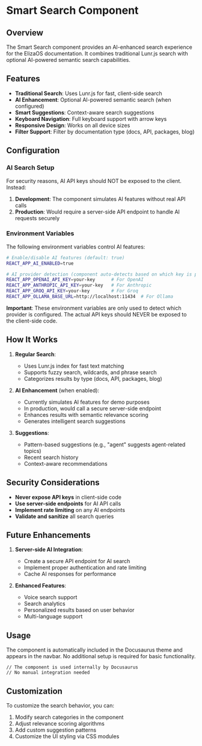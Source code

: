 # Smart Search Component

## Overview

The Smart Search component provides an AI-enhanced search experience for the ElizaOS documentation. It combines traditional Lunr.js search with optional AI-powered semantic search capabilities.

## Features

- **Traditional Search**: Uses Lunr.js for fast, client-side search
- **AI Enhancement**: Optional AI-powered semantic search (when configured)
- **Smart Suggestions**: Context-aware search suggestions
- **Keyboard Navigation**: Full keyboard support with arrow keys
- **Responsive Design**: Works on all device sizes
- **Filter Support**: Filter by documentation type (docs, API, packages, blog)

## Configuration

### AI Search Setup

For security reasons, AI API keys should NOT be exposed to the client. Instead:

1. **Development**: The component simulates AI features without real API calls
2. **Production**: Would require a server-side API endpoint to handle AI requests securely

### Environment Variables

The following environment variables control AI features:

```bash
# Enable/disable AI features (default: true)
REACT_APP_AI_ENABLED=true

# AI provider detection (component auto-detects based on which key is present)
REACT_APP_OPENAI_API_KEY=your-key      # For OpenAI
REACT_APP_ANTHROPIC_API_KEY=your-key   # For Anthropic
REACT_APP_GROQ_API_KEY=your-key        # For Groq
REACT_APP_OLLAMA_BASE_URL=http://localhost:11434  # For Ollama
```

**Important**: These environment variables are only used to detect which provider is configured. The actual API keys should NEVER be exposed to the client-side code.

## How It Works

1. **Regular Search**:

   - Uses Lunr.js index for fast text matching
   - Supports fuzzy search, wildcards, and phrase search
   - Categorizes results by type (docs, API, packages, blog)

2. **AI Enhancement** (when enabled):

   - Currently simulates AI features for demo purposes
   - In production, would call a secure server-side endpoint
   - Enhances results with semantic relevance scoring
   - Generates intelligent search suggestions

3. **Suggestions**:
   - Pattern-based suggestions (e.g., "agent" suggests agent-related topics)
   - Recent search history
   - Context-aware recommendations

## Security Considerations

- **Never expose API keys** in client-side code
- **Use server-side endpoints** for AI API calls
- **Implement rate limiting** on any AI endpoints
- **Validate and sanitize** all search queries

## Future Enhancements

1. **Server-side AI Integration**:

   - Create a secure API endpoint for AI search
   - Implement proper authentication and rate limiting
   - Cache AI responses for performance

2. **Enhanced Features**:
   - Voice search support
   - Search analytics
   - Personalized results based on user behavior
   - Multi-language support

## Usage

The component is automatically included in the Docusaurus theme and appears in the navbar. No additional setup is required for basic functionality.

```tsx
// The component is used internally by Docusaurus
// No manual integration needed
```

## Customization

To customize the search behavior, you can:

1. Modify search categories in the component
2. Adjust relevance scoring algorithms
3. Add custom suggestion patterns
4. Customize the UI styling via CSS modules
